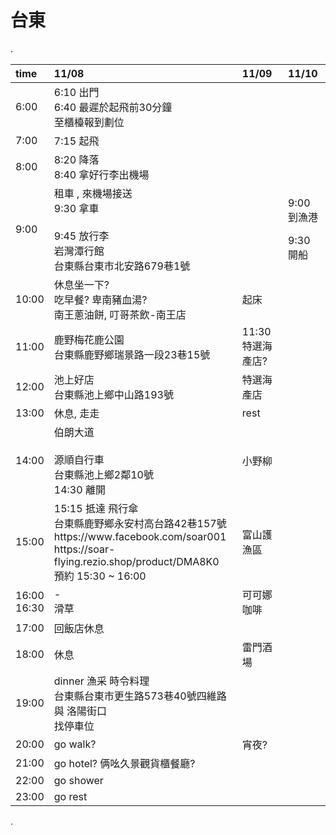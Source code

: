 # 台東

.

<table>
  <thead>
    <tr>
      <th style="text-align:left">time</th>
      <th style="text-align:left">11/08</th>
      <th style="text-align:left">11/09</th>
      <th style="text-align:left">11/10</th>
    </tr>
  </thead>
  <tbody>
    <tr>
      <td style="text-align:left">6:00</td>
      <td style="text-align:left">6:10 出門<br>6:40 最遲於起飛前30分鐘<br>至櫃檯報到劃位</td>
      <td style="text-align:left"></td>
      <td style="text-align:left"></td>
    </tr>
    <tr>
      <td style="text-align:left">7:00</td>
      <td style="text-align:left">7:15 起飛</td>
      <td style="text-align:left"></td>
      <td style="text-align:left"></td>
    </tr>
    <tr>
      <td style="text-align:left">8:00</td>
      <td style="text-align:left">8:20 降落<br>8:40 拿好行李出機場</td>
      <td style="text-align:left"></td>
      <td style="text-align:left"></td>
    </tr>
    <tr>
      <td style="text-align:left">9:00</td>
      <td style="text-align:left">租車 , 來機場接送<br>9:30 拿車<br><br>9:45 放行李<br>岩灣潭行館<br>台東縣台東市北安路679巷1號</td>
      <td style="text-align:left"></td>
      <td style="text-align:left">
        <p>9:00 到漁港</p>
        <p>9:30 開船</p>
      </td>
    </tr>
    <tr>
      <td style="text-align:left">10:00</td>
      <td style="text-align:left">休息坐一下?<br>吃早餐? 卑南豬血湯?<br>南王蔥油餅, 叮哥茶飲-南王店</td>
      <td style="text-align:left">起床</td>
      <td style="text-align:left"></td>
    </tr>
    <tr>
      <td style="text-align:left">11:00</td>
      <td style="text-align:left">鹿野梅花鹿公園<br>台東縣鹿野鄉瑞景路一段23巷15號</td>
      <td style="text-align:left">11:30 特選海產店?</td>
      <td style="text-align:left"></td>
    </tr>
    <tr>
      <td style="text-align:left">12:00</td>
      <td style="text-align:left">池上好店<br>台東縣池上鄉中山路193號</td>
      <td style="text-align:left">特選海產店</td>
      <td style="text-align:left"></td>
    </tr>
    <tr>
      <td style="text-align:left">13:00</td>
      <td style="text-align:left">休息, 走走</td>
      <td style="text-align:left">rest</td>
      <td style="text-align:left"></td>
    </tr>
    <tr>
      <td style="text-align:left">14:00</td>
      <td style="text-align:left">伯朗大道<br><br>源順自行車<br>台東縣池上鄉2鄰10號<br>14:30 離開</td>
      <td style="text-align:left">小野柳</td>
      <td style="text-align:left"></td>
    </tr>
    <tr>
      <td style="text-align:left">15:00</td>
      <td style="text-align:left">15:15 抵達 飛行傘 <br>台東縣鹿野鄉永安村高台路42巷157號<br>https://www.facebook.com/soar001<br>https://soar-flying.rezio.shop/product/DMA8K0<br>預約 15:30 ~ 16:00<br></td>
      <td style="text-align:left">富山護漁區</td>
      <td style="text-align:left"></td>
    </tr>
    <tr>
      <td style="text-align:left">16:00<br>16:30</td>
      <td style="text-align:left">-<br>滑草</td>
      <td style="text-align:left">可可娜咖啡</td>
      <td style="text-align:left"></td>
    </tr>
    <tr>
      <td style="text-align:left">17:00</td>
      <td style="text-align:left">回飯店休息</td>
      <td style="text-align:left"></td>
      <td style="text-align:left"></td>
    </tr>
    <tr>
      <td style="text-align:left">18:00</td>
      <td style="text-align:left">休息</td>
      <td style="text-align:left">雷門酒場</td>
      <td style="text-align:left"></td>
    </tr>
    <tr>
      <td style="text-align:left">19:00</td>
      <td style="text-align:left">dinner 漁采 時令料理<br>台東縣台東市更生路573巷40號四維路 與 洛陽街口<br>找停車位</td>
      <td style="text-align:left"></td>
      <td style="text-align:left"></td>
    </tr>
    <tr>
      <td style="text-align:left">20:00</td>
      <td style="text-align:left">go walk?</td>
      <td style="text-align:left">宵夜?</td>
      <td style="text-align:left"></td>
    </tr>
    <tr>
      <td style="text-align:left">21:00</td>
      <td style="text-align:left">go hotel? 俩吆久景觀貨櫃餐廳?</td>
      <td style="text-align:left"></td>
      <td style="text-align:left"></td>
    </tr>
    <tr>
      <td style="text-align:left">22:00</td>
      <td style="text-align:left">go shower</td>
      <td style="text-align:left"></td>
      <td style="text-align:left"></td>
    </tr>
    <tr>
      <td style="text-align:left">23:00</td>
      <td style="text-align:left">go rest</td>
      <td style="text-align:left"></td>
      <td style="text-align:left"></td>
    </tr>
  </tbody>
</table>

.

